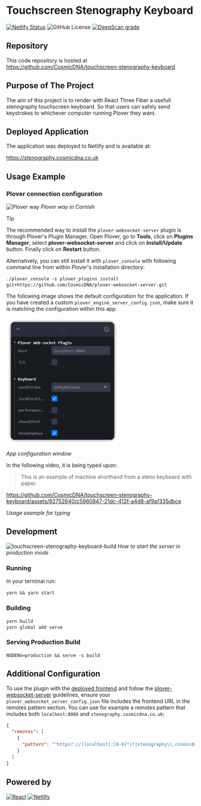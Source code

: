 # Touchscreen Stenography Keyboard

[![Netlify Status](https://api.netlify.com/api/v1/badges/2bf602f1-52ec-4611-8b73-bce4dd90a99b/deploy-status)](https://app.netlify.com/sites/touch-stenography-keyboard/deploys)
![GitHub License](https://img.shields.io/github/license/CosmicDNA/touchscreen-stenography-keyboard)
[![DeepScan grade](https://deepscan.io/api/teams/23301/projects/26581/branches/848067/badge/grade.svg)](https://deepscan.io/dashboard#view=project&tid=23301&pid=26581&bid=848067)

## Repository

This code repository is hosted at https://github.com/CosmicDNA/touchscreen-stenography-keyboard

## Purpose of The Project

The aim of this project is to render with React Three Fiber a usefull stenography touchscreen keyboard. So that users can safely send keystrokes to whichever computer running Plover they want.


## Deployed Application

The application was deployed to Netlify and is available at:

https://stenography.cosmicdna.co.uk

## Usage Example

### Plover connection configuration

![Plover way](assets/20240413_151518.png)
*Plover way in Cornish*

> [!TIP]
> The recommended way to install the `plover-websocket-server` plugin is through Plover's Plugin Manager.
> Open Plover, go to **Tools**, click on **Plugins Manager**, select **plover-websocket-server** and click on **Install/Update** button. Finally click on **Restart** button.
>
> Alternatively, you can still install it with `plover_console` with following command line from within Plover's installation directory:
> ```shell
> ./plover_console -s plover_plugins install git+https://github.com/CosmicDNA/plover-websocket-server.git
> ```

The following image shows the default configuration for the application. If you have created a custom `plover_engine_server_config.json`, make sure it is matching the configuration within this app.


[<img src="assets/Configure web-socket connection.png" width="300" />](<assets/Configure web-socket connection.png>)

*App configuration window*

In the following video, it is being typed upon:

> This is an example of machine shorthand from a steno keyboard with paper.




https://github.com/CosmicDNA/touchscreen-stenography-keyboard/assets/92752640/c5960847-21dc-412f-a4d8-af9af335dbce

*Usage example for typing*




## Development

![touchscreen-stenography-keyboard-build](https://github.com/CosmicDNA/touchscreen-stenography-keyboard/assets/92752640/1f1da328-26f4-4ca3-8055-f623a19b7edb)
*How to start the server in production mode*

### Running

In your terminal run:
```shell
yarn && yarn start
```

### Building

```shell
yarn build
yarn global add serve
```

### Serving Production Build

```shell
NODENV=production && serve -s build
```

## Additional Configuration

To use the plugin with the [deployed frontend](https://stenography.cosmicdna.co.uk) and follow the [plover-websocket-server](https://github.com/CosmicDNA/plover-websocket-server) guidelines, ensure your `plover_websocket_server_config.json` file includes the frontend URL in the remotes pattern section. You can use for example a remotes pattern that includes both `localhost:8086` and `stenography.cosmicdna.co.uk`:

```json
{
  "remotes": [
    {
      "pattern": "^https?://(localhost(:[0-9]*)?|stenography\\.cosmicdna\\.co\\.uk)/?$"
    }
  ]
}
```

## Powered by

[![React](https://img.shields.io/badge/React-20232A?style=for-the-badge&logo=react&logoColor=61DAFB)](https://react.dev/)
[![Netlify](https://img.shields.io/badge/Netlify-00C7B7?style=for-the-badge&logo=netlify&logoColor=white)](https://www.netlify.com/)
